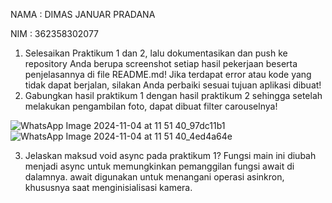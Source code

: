 NAMA : DIMAS JANUAR PRADANA

NIM  : 362358302077


1. Selesaikan Praktikum 1 dan 2, lalu dokumentasikan dan push ke repository Anda berupa
screenshot setiap hasil pekerjaan beserta penjelasannya di file README.md! Jika
terdapat error atau kode yang tidak dapat berjalan, silakan Anda perbaiki sesuai tujuan
aplikasi dibuat!
2. Gabungkan hasil praktikum 1 dengan hasil praktikum 2 sehingga setelah melakukan
pengambilan foto, dapat dibuat filter carouselnya!

![WhatsApp Image 2024-11-04 at 11 51 40_97dc11b1](https://github.com/user-attachments/assets/84001950-3115-48ce-a7fe-9a08a57af503)
![WhatsApp Image 2024-11-04 at 11 51 40_4ed4a64e](https://github.com/user-attachments/assets/3648d5f8-eff4-4643-b868-58f1b6949991)

3. Jelaskan maksud void async pada praktikum 1?
   Fungsi main ini diubah menjadi async untuk memungkinkan pemanggilan fungsi await di dalamnya. await digunakan untuk menangani operasi asinkron, khususnya saat           menginisialisasi kamera.

